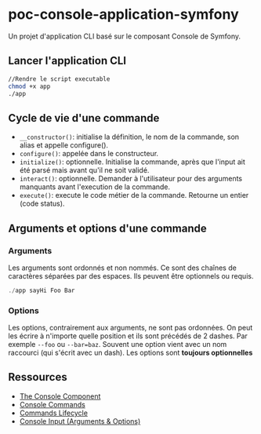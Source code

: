 # poc-console-application-symfony

Un projet d'application CLI basé sur le composant Console de Symfony.

## Lancer l'application CLI

~~~bash
//Rendre le script executable
chmod +x app
./app
~~~

## Cycle de vie d'une commande

- `__constructor()`: initialise la définition, le nom de la commande, son alias et appelle configure().
- `configure()`: appelée dans le constructeur.
- `initialize()`: optionnelle. Initialise la commande, après que l'input ait été parsé mais avant qu'il ne soit validé.
- `interact()`: optionnelle. Demander à l'utilisateur pour des arguments manquants avant l'execution de la commande.
- `execute()`: execute le code métier de la commande. Retourne un entier (code status).  

## Arguments et options d'une commande

### Arguments

Les arguments sont ordonnés et non nommés. Ce sont des chaînes de caractères séparées par des espaces. Ils peuvent être optionnels ou requis.

~~~php
./app sayHi Foo Bar
~~~

### Options

Les options, contrairement aux arguments, ne sont pas ordonnées. On peut les écrire à n'importe quelle position et ils sont précédés de 2 dashes. Par exemple `--foo` ou  `--bar=baz`. Souvent une option vient avec un nom raccourci (qui s'écrit avec un dash). Les options sont **toujours optionnelles** 



## Ressources

- [The Console Component](https://symfony.com/doc/current/components/console.html)
- [Console Commands](https://symfony.com/doc/current/console.html)
- [Commands Lifecycle](https://symfony.com/doc/current/console.html#command-lifecycle)
- [Console Input (Arguments & Options)](https://symfony.com/doc/current/console/input.html)